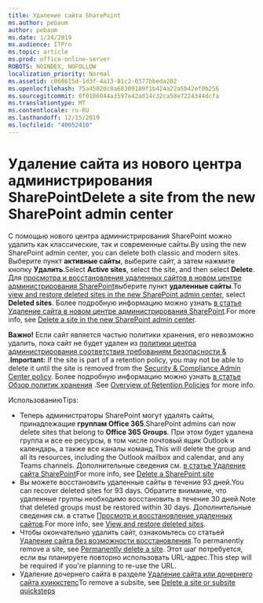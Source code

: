 ```yaml
---
title: Удаление сайта SharePoint
ms.author: pebaum
author: pebaum
ms.date: 1/24/2019
ms.audience: ITPro
ms.topic: article
ms.prod: office-online-server
ROBOTS: NOINDEX, NOFOLLOW
localization_priority: Normal
ms.assetid: c060815d-1d3f-4a13-81c2-0377bbeda202
ms.openlocfilehash: 75a4502dc0a68309189f1b424a22a5b42ef0b256
ms.sourcegitcommit: 0f0186044a3597e42ad14c32ca58e7224344dcfa
ms.translationtype: MT
ms.contentlocale: ru-RU
ms.lasthandoff: 12/15/2019
ms.locfileid: "40052410"
---
```

# <a name="delete-a-site-from-the-new-sharepoint-admin-center"></a><span data-ttu-id="a0d7e-102">Удаление сайта из нового центра администрирования SharePoint</span><span class="sxs-lookup"><span data-stu-id="a0d7e-102">Delete a site from the new SharePoint admin center</span></span>

<span data-ttu-id="a0d7e-103">С помощью нового центра администрирования SharePoint можно удалить как классические, так и современные сайты.</span><span class="sxs-lookup"><span data-stu-id="a0d7e-103">By using the new SharePoint admin center, you can delete both classic and modern sites.</span></span> <span data-ttu-id="a0d7e-104">Выберите пункт **активные сайты**, выберите сайт, а затем нажмите кнопку **Удалить**.</span><span class="sxs-lookup"><span data-stu-id="a0d7e-104">Select **Active sites**, select the site, and then select **Delete**.</span></span> <span data-ttu-id="a0d7e-105">Для [просмотра и восстановления удаленных сайтов в новом центре администрирования SharePoint](https://docs.microsoft.com/sharepoint/view-and-restore-deleted-sites-in-new-admin-center)выберите пункт **удаленные сайты**.</span><span class="sxs-lookup"><span data-stu-id="a0d7e-105">To [view and restore deleted sites in the new SharePoint admin center](https://docs.microsoft.com/sharepoint/view-and-restore-deleted-sites-in-new-admin-center), select **Deleted sites**.</span></span> <span data-ttu-id="a0d7e-106">Более подробную информацию можно узнать [в статье Удаление сайта в новом центре администрирования SharePoint](https://docs.microsoft.com/sharepoint/delete-site-collection#delete-a-site-in-the-new-sharepoint-admin-center).</span><span class="sxs-lookup"><span data-stu-id="a0d7e-106">For more info, see [Delete a site in the new SharePoint admin center](https://docs.microsoft.com/sharepoint/delete-site-collection#delete-a-site-in-the-new-sharepoint-admin-center).</span></span>

<span data-ttu-id="a0d7e-107">**Важно!** Если сайт является частью политики хранения, его невозможно удалить, пока сайт не будет удален из [политики центра администрирования соответствия требованиям безопасности &amp; ](https://protection.office.com/?rfr=AdminCenter#/homepage).</span><span class="sxs-lookup"><span data-stu-id="a0d7e-107">**Important:** If the site is part of a retention policy, you may not be able to delete it until the site is removed from the [Security &amp; Compliance Admin Center policy](https://protection.office.com/?rfr=AdminCenter#/homepage).</span></span> <span data-ttu-id="a0d7e-108">Более подробную информацию можно узнать [в статье Обзор политик хранения](https://docs.microsoft.com/office365/securitycompliance/retention-policies#content-in-onedrive-accounts-and-sharepoint-sites) .</span><span class="sxs-lookup"><span data-stu-id="a0d7e-108">See [Overview of Retention Policies](https://docs.microsoft.com/office365/securitycompliance/retention-policies#content-in-onedrive-accounts-and-sharepoint-sites) for more info.</span></span> 

<span data-ttu-id="a0d7e-109">Использованию</span><span class="sxs-lookup"><span data-stu-id="a0d7e-109">Tips:</span></span>
- <span data-ttu-id="a0d7e-110">Теперь администраторы SharePoint могут удалять сайты, принадлежащие **группам Office 365**.</span><span class="sxs-lookup"><span data-stu-id="a0d7e-110">SharePoint admins can now delete sites that belong to **Office 365 Groups**.</span></span> <span data-ttu-id="a0d7e-111">При этом будет удалена группа и все ее ресурсы, в том числе почтовый ящик Outlook и календарь, а также все каналы команд.</span><span class="sxs-lookup"><span data-stu-id="a0d7e-111">This will delete the group and all its resources, including the Outlook mailbox and calendar, and any Teams channels.</span></span> <span data-ttu-id="a0d7e-112">Дополнительные сведения см. [в статье Удаление сайта SharePoint](https://docs.microsoft.com/sharepoint/manage-sites-in-new-admin-center#delete-a-site)</span><span class="sxs-lookup"><span data-stu-id="a0d7e-112">For more info, see [Delete a SharePoint site](https://docs.microsoft.com/sharepoint/manage-sites-in-new-admin-center#delete-a-site)</span></span>
- <span data-ttu-id="a0d7e-113">Вы можете восстановить удаленные сайты в течение 93 дней.</span><span class="sxs-lookup"><span data-stu-id="a0d7e-113">You can recover deleted sites for 93 days.</span></span> <span data-ttu-id="a0d7e-114">Обратите внимание, что удаленные группы необходимо восстановить в течение 30 дней.</span><span class="sxs-lookup"><span data-stu-id="a0d7e-114">Note that deleted groups must be restored within 30 days.</span></span> <span data-ttu-id="a0d7e-115">Дополнительные сведения см. в статье [Просмотр и восстановление удаленных сайтов](https://docs.microsoft.com/sharepoint/view-and-restore-deleted-sites-in-new-admin-center).</span><span class="sxs-lookup"><span data-stu-id="a0d7e-115">For more info, see [View and restore deleted sites](https://docs.microsoft.com/sharepoint/view-and-restore-deleted-sites-in-new-admin-center).</span></span>
- <span data-ttu-id="a0d7e-116">Чтобы окончательно удалить сайт, ознакомьтесь со статьей [Удаление сайта без возможности восстановления](https://docs.microsoft.com/sharepoint/delete-site-collection#permanently-delete-a-site).</span><span class="sxs-lookup"><span data-stu-id="a0d7e-116">To permanently remove a site, see [Permanently delete a site](https://docs.microsoft.com/sharepoint/delete-site-collection#permanently-delete-a-site).</span></span> <span data-ttu-id="a0d7e-117">Этот шаг потребуется, если вы планируете повторно использовать URL-адрес.</span><span class="sxs-lookup"><span data-stu-id="a0d7e-117">This step will be required if you're planning to re-use the URL.</span></span> 
- <span data-ttu-id="a0d7e-118">Удаление дочернего сайта в разделе [Удаление сайта или дочернего сайта куиккстепс](https://support.office.com/article/Delete-a-SharePoint-site-or-subsite-bc37b743-0cef-475e-9a8c-8fc4d40179fb#__bkmkshortcut)</span><span class="sxs-lookup"><span data-stu-id="a0d7e-118">To remove a subsite, see [Delete a site or subsite quicksteps](https://support.office.com/article/Delete-a-SharePoint-site-or-subsite-bc37b743-0cef-475e-9a8c-8fc4d40179fb#__bkmkshortcut)</span></span>
